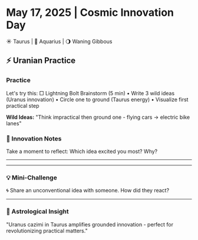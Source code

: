 # May 17, 2025 | Cosmic Innovation Day
☀️ Taurus | 🌙 Aquarius | 🌖 Waning Gibbous

## ⚡️ Uranian Practice

### Practice
Let's try this:
□ Lightning Bolt Brainstorm (5 min)
  • Write 3 wild ideas (Uranus innovation)
  • Circle one to ground (Taurus energy)
  • Visualize first practical step

**Wild Ideas:** 
"Think impractical then ground one - flying cars → electric bike lanes"

### 📝 Innovation Notes
Take a moment to reflect:
Which idea excited you most? Why?
_______________________
_______________________

### 💡 Mini-Challenge
🌀 Share an unconventional idea with someone. How did they react?
_______________________

### 💫 Astrological Insight
"Uranus cazimi in Taurus amplifies grounded innovation - perfect for revolutionizing practical matters." 